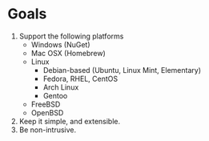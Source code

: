 # Goals

1. Support the following platforms
    - Windows (NuGet)
    - Mac OSX (Homebrew)
    - Linux
        - Debian-based (Ubuntu, Linux Mint, Elementary)
        - Fedora, RHEL, CentOS
        - Arch Linux
        - Gentoo
    - FreeBSD
    - OpenBSD
2. Keep it simple, and extensible.
3. Be non-intrusive.
